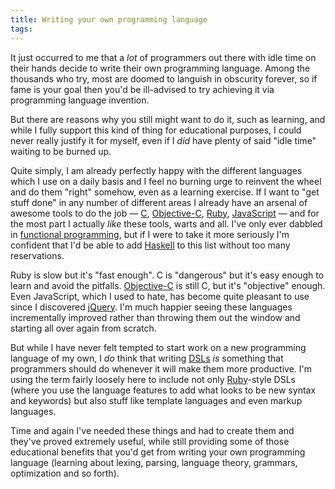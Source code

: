 ```yaml
---
title: Writing your own programming language
tags: 
---
```


It just occurred to me that a *lot* of programmers out there with idle time on their hands decide to write their own programming language. Among the thousands who try, most are doomed to languish in obscurity forever, so if fame is your goal then you'd be ill-advised to try achieving it via programming language invention.

But there are reasons why you still might want to do it, such as learning, and while I fully support this kind of thing for educational purposes, I could never really justify it for myself, even if I *did* have plenty of said "idle time" waiting to be burned up.

Quite simply, I am already perfectly happy with the different languages which I use on a daily basis and I feel no burning urge to reinvent the wheel and do them "right" somehow, even as a learning exercise. If I want to "get stuff done" in any number of different areas I already have an arsenal of awesome tools to do the job — [C](/wiki/C), [Objective-C](/wiki/Objective-C), [Ruby](/wiki/Ruby), [JavaScript](/wiki/JavaScript) — and for the most part I actually *like* these tools, warts and all. I've only ever dabbled in [functional programming](/wiki/functional_programming), but if I were to take it more seriously I'm confident that I'd be able to add [Haskell](/wiki/Haskell) to this list without too many reservations.

Ruby is slow but it's "fast enough". C is "dangerous" but it's easy enough to learn and avoid the pitfalls. [Objective-C](/wiki/Objective-C) is still C, but it's "objective" enough. Even JavaScript, which I used to hate, has become quite pleasant to use since I discovered [jQuery](/wiki/jQuery). I'm much happier seeing these languages incrementally improved rather than throwing them out the window and starting all over again from scratch.

But while I have never felt tempted to start work on a new programming language of my own, I *do* think that writing [DSLs](/wiki/DSLs) *is* something that programmers should do whenever it will make them more productive. I'm using the term fairly loosely here to include not only [Ruby](/wiki/Ruby)-style DSLs (where you use the language features to add what looks to be new syntax and keywords) but also stuff like template languages and even markup languages.

Time and again I've needed these things and had to create them and they've proved extremely useful, while still providing some of those educational benefits that you'd get from writing your own programming language (learning about lexing, parsing, language theory, grammars, optimization and so forth).

